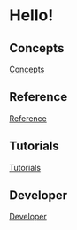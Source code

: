 # Hello!

## Concepts

[Concepts](/concepts.html)

## Reference

[Reference](/reference.html)

## Tutorials

[Tutorials](/tutorials.html)

## Developer

[Developer](/developer.html)